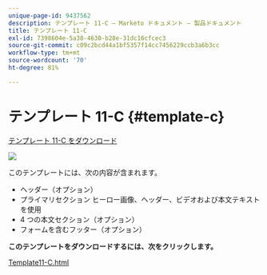 ```yaml
---
unique-page-id: 9437562
description: テンプレート 11-C — Marketo ドキュメント — 製品ドキュメント
title: テンプレート 11-C
exl-id: 7398604e-5a38-4630-b28e-31dc16cfcec3
source-git-commit: c09c2bcd44a1bf5357f14cc7456229ccb3a6b3cc
workflow-type: tm+mt
source-wordcount: '70'
ht-degree: 81%

---
```


# テンプレート 11-C {#template-c}

[テンプレート 11-C をダウンロード](https://docs.marketo.com/download/attachments/9437562/template-11c.html?version=1&amp;modificationdate=1438211358000&amp;api=v2)

![](assets/image2015-8-4-14-3a3-3a44.png)

このテンプレートには、次の内容が含まれます。

* ヘッダー（オプション）
* プライマリセクション ヒーロー画像、ヘッダー、ビデオおよび本文テキストを使用
* 4 つの本文セクション（オプション）
* フォームを含むフッター（オプション）

**このテンプレートをダウンロードするには、次をクリックします。**

[Template11-C.html](https://docs.marketo.com/download/attachments/9437562/template-11c.html?version=1&amp;modificationdate=1438211358000&amp;api=v2)
